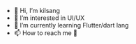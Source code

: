 - 👋 Hi, I’m kilsang
- 👀 I’m interested in UI/UX
- 🌱 I’m currently learning Flutter/dart lang
- 📫 How to reach me 🚩

<!---
613sky/613sky is a ✨ special ✨ repository because its `README.md` (this file) appears on your GitHub profile.
You can click the Preview link to take a look at your changes.
--->
